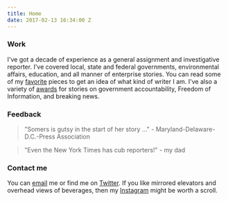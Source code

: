 ```yaml
---
title: Home
date: 2017-02-13 16:34:00 Z
---
```


### Work

I've got a decade of experience as a general assignment and investigative reporter. I've covered local, state and federal governments, environmental affairs, education, and all manner of enterprise stories. You can read some of my [favorite](writing.md) pieces to get an idea of what kind of writer I am. I've also a variety of [awards](http://meredithsomers.com/awards.html) for stories on government accountability, Freedom of Information, and breaking news.

### Feedback

> "Somers is gutsy in the start of her story ..." - Maryland-Delaware-D.C.-Press Association

> "Even the New York Times has cub reporters!" - my dad

### Contact me

You can [email](mailto:masomers@gmail.com) me or find me on [Twitter](https://twitter.com/meredithsomers?lang=en). If you like mirrored elevators and overhead views of beverages, then my [Instagram](https://www.instagram.com/meredithsomers/) might be worth a scroll.